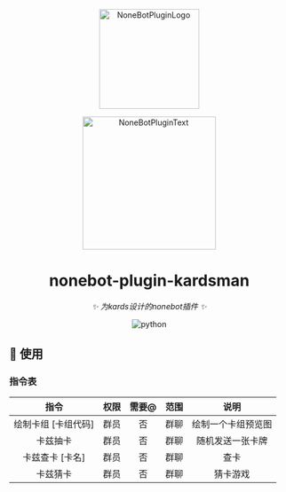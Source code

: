 <div align="center">
  <a href="https://v2.nonebot.dev/store"><img src="https://github.com/A-kirami/nonebot-plugin-template/blob/resources/nbp_logo.png" width="180" height="180" alt="NoneBotPluginLogo"></a>
  <br>
  <p><img src="https://github.com/A-kirami/nonebot-plugin-template/blob/resources/NoneBotPlugin.svg" width="240" alt="NoneBotPluginText"></p>
</div>

<div align="center">

# nonebot-plugin-kardsman

_✨ 为kards设计的nonebot插件 ✨_



<img src="https://img.shields.io/badge/python-3.12+-blue.svg" alt="python">

</div>


## 🎉 使用
### 指令表
| 指令 | 权限 | 需要@ | 范围 | 说明 |
|:-----:|:----:|:----:|:----:|:----:|
| 绘制卡组 [卡组代码] | 群员 | 否 | 群聊 | 绘制一个卡组预览图 |
| 卡兹抽卡 | 群员 | 否 | 群聊 | 随机发送一张卡牌 |
| 卡兹查卡 [卡名] | 群员 | 否 | 群聊 | 查卡 |
| 卡兹猜卡 | 群员 | 否 | 群聊 | 猜卡游戏 |
